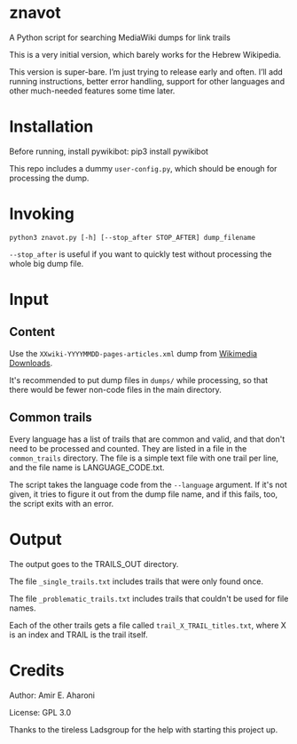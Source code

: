 # znavot
A Python script for searching MediaWiki dumps for link trails

This is a very initial version, which barely works for the Hebrew Wikipedia.

This version is super-bare. I’m just trying to release early and often.
I’ll add running instructions, better error handling, support for other languages
and other much-needed features some time later.

# Installation
Before running, install pywikibot:
    pip3 install pywikibot

This repo includes a dummy `user-config.py`, which should be enough
for processing the dump.

# Invoking
    python3 znavot.py [-h] [--stop_after STOP_AFTER] dump_filename

`--stop_after` is useful if you want to quickly test without processing
the whole big dump file.

# Input
## Content
Use the `XXwiki-YYYYMMDD-pages-articles.xml` dump from
[Wikimedia Downloads](http://download.wikimedia.org/).

It's recommended to put dump files in `dumps/` while processing,
so that there would be fewer non-code files in the main directory.

## Common trails
Every language has a list of trails that are common and valid, and that
don't need to be processed and counted. They are listed in a file in
the `common_trails` directory. The file is a simple text file with one trail
per line, and the file name is LANGUAGE_CODE.txt.

The script takes the language code from the `--language` argument.
If it's not given, it tries to figure it out from the dump file name,
and if this fails, too, the script exits with an error.

# Output
The output goes to the TRAILS_OUT directory.

The file `_single_trails.txt` includes trails that were only found once.

The file `_problematic_trails.txt` includes trails that couldn't be used for
file names.

Each of the other trails gets a file called `trail_X_TRAIL_titles.txt`,
where X is an index and TRAIL is the trail itself.

# Credits
Author: Amir E. Aharoni

License: GPL 3.0

Thanks to the tireless Ladsgroup for the help with starting this project up.
